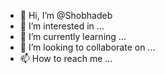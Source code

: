 - 👋 Hi, I’m @Shobhadeb
- 👀 I’m interested in ...
- 🌱 I’m currently learning ...
- 💞️ I’m looking to collaborate on ...
- 📫 How to reach me ...

<!---
Shobhadeb/Shobhadeb is a ✨ special ✨ repository because its `README.md` (this file) appears on your GitHub profile.
You can click the Preview link to take a look at your changes.
--->
